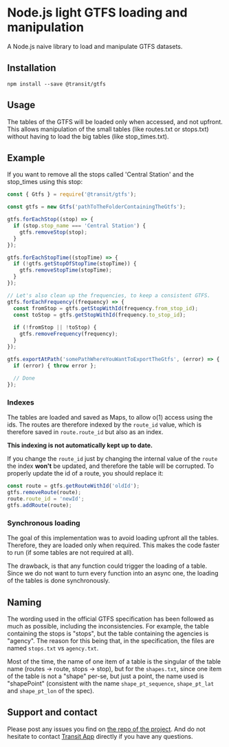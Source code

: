 # Node.js light GTFS loading and manipulation
A Node.js naive library to load and manipulate GTFS datasets.

## Installation

```npm install --save @transit/gtfs```

## Usage

The tables of the GTFS will be loaded only when accessed, and not upfront. This allows manipulation of the small tables
(like routes.txt or stops.txt) without having to load the big tables (like stop_times.txt).

## Example

If you want to remove all the stops called 'Central Station' and the stop_times using this stop:

```js
const { Gtfs } = require('@transit/gtfs');

const gtfs = new Gtfs('pathToTheFolderContainingTheGtfs');

gtfs.forEachStop((stop) => {
  if (stop.stop_name === 'Central Station') {
    gtfs.removeStop(stop);
  }
});

gtfs.forEachStopTime((stopTime) => {
  if (!gtfs.getStopOfStopTime(stopTime)) {
    gtfs.removeStopTime(stopTime);
  }
});

// Let's also clean up the frequencies, to keep a consistent GTFS.
gtfs.forEachFrequency((frequency) => {
  const fromStop = gtfs.getStopWithId(frequency.from_stop_id);
  const toStop = gtfs.getStopWithId(frequency.to_stop_id);
  
  if (!fromStop || !toStop) {
    gtfs.removeFrequency(frequency);
  }
});

gtfs.exportAtPath('somePathWhereYouWantToExportTheGtfs', (error) => {
  if (error) { throw error };
  
  // Done
});
```

### Indexes

The tables are loaded and saved as Maps, to allow o(1) access using the ids. The routes are therefore indexed by the 
`route_id` value, which is therefore saved in `route.route_id` but also as an index.

**This indexing is not automatically kept up to date.**

If you change the `route_id` just by changing the internal value of the `route` the index **won't** be updated, and
therefore the table will be corrupted. To properly update the id of a route, you should replace it:

```js
const route = gtfs.getRouteWithId('oldId');
gtfs.removeRoute(route);
route.route_id = 'newId';
gtfs.addRoute(route);
```

### Synchronous loading

The goal of this implementation was to avoid loading upfront all the tables. Therefore, they are loaded only when
required. This makes the code faster to run (if some tables are not required at all).

The drawback, is that any function could trigger the loading of a table. Since we do not want to turn every function into an async one, the loading of the tables is done synchronously. 

## Naming

The wording used in the official GTFS specification has been followed as much as possible, including the inconsistencies.
For example, the table containing the stops is "stops", but the table containing the agencies is "agency". The reason
for this being that, in the specification, the files are named `stops.txt` vs `agency.txt`.

Most of the time, the name of one item of a table is the singular of the table name (routes -> route, stops -> stop),
but for the `shapes.txt`, since one item of the table is not a "shape" per-se, but just a point, the name used is
"shapePoint" (consistent with the name `shape_pt_sequence`, `shape_pt_lat` and `shape_pt_lon` of the spec).

## Support and contact

Please post any issues you find on [the repo of the project](https://github.com/TransitApp/gtfsNodeLib/issues). And 
do not hesitate to contact [Transit App](https://github.com/TransitApp) directly if you have any questions.



